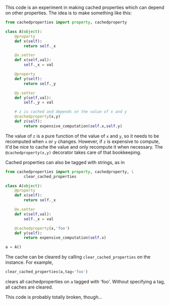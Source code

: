 This code is an experiment in making cached properties which can depend on other
properties. The idea is to make something like this:

```python
from cachedproperties import property, cachedproperty

class A(object):
    @property
    def x(self):
        return self._x

    @x.setter
    def x(self,val):
        self._x = val

    @property
    def y(self):
        return self._y

    @y.setter
    def y(self,val):
        self._y = val

    # z is cached and depends on the value of x and y
    @cachedproperty(x,y)
    def z(self):
        return expensive_computation(self.x,self.y)
```

The value of `z` is a pure function of the value of `x` and `y`, so it needs to
be recomputed when `x` or `y` changes. However, if `z` is expensive to compute,
it'd be nice to cache the value and only recompute it when necessary. The
`@cachedproperty(x,y)` decorator takes care of that bookkeeping.

Cached properties can also be tagged with strings, as in

```python
from cachedproperties import property, cachedproperty, \
        clear_cached_properties

class A(object):
    @property
    def x(self):
        return self._x

    @x.setter
    def x(self,val):
        self._x = val

    @cachedproperty(x,'foo')
    def y(self):
        return expensive_computation(self.x)

a = A()
```

The cache can be cleared by calling `clear_cached_properties` on the instance.
For example,

```python
clear_cached_properties(a,tag='foo')
```

clears all cachedproperties on `a` tagged with 'foo'. Without specifying a tag,
all caches are cleared.

This code is probably totally broken, though...

